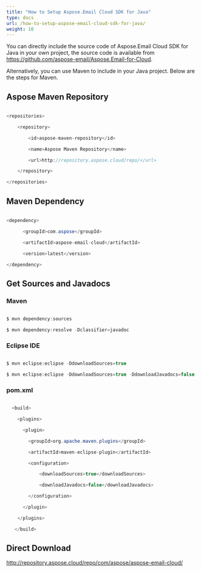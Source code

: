 ```yaml
---
title: "How to Setup Aspose.Email Cloud SDK for Java"
type: docs
url: /how-to-setup-aspose-email-cloud-sdk-for-java/
weight: 10
---
```


You can directly include the source code of Aspose.Email Cloud SDK for Java in your own project, the source code is available from <https://github.com/aspose-email/Aspose.Email-for-Cloud>.

Alternatively, you can use Maven to include in your Java project. Below are the steps for Maven.
## **Aspose Maven Repository**
```java

<repositories>

    <repository>

        <id>aspose-maven-repository</id>

        <name>Aspose Maven Repository</name>

        <url>http://repository.aspose.cloud/repo/</url>

    </repository>

</repositories>

```
## **Maven Dependency**
```java

<dependency>

      <groupId>com.aspose</groupId>

      <artifactId>aspose-email-cloud</artifactId>

      <version>latest</version>

</dependency>

```
## **Get Sources and Javadocs**
### **Maven**
```java

$ mvn dependency:sources

$ mvn dependency:resolve -Dclassifier=javadoc

```
### **Eclipse IDE**
```java

$ mvn eclipse:eclipse -DdownloadSources=true

$ mvn eclipse:eclipse -DdownloadSources=true -DdownloadJavadocs=false

```
### **pom.xml**
```java

  <build>

    <plugins>

      <plugin>

        <groupId>org.apache.maven.plugins</groupId>

        <artifactId>maven-eclipse-plugin</artifactId>

        <configuration>

            <downloadSources>true</downloadSources>

            <downloadJavadocs>false</downloadJavadocs>

        </configuration>

      </plugin>

    </plugins>

   </build>

```
## **Direct Download**
<http://repository.aspose.cloud/repo/com/aspose/aspose-email-cloud/>
